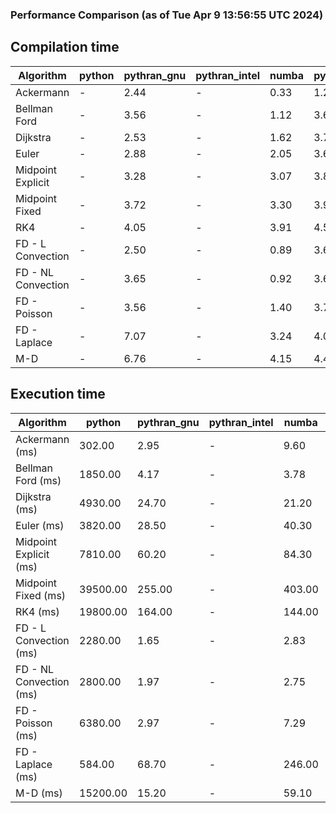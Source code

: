 ### Performance Comparison (as of Tue Apr  9 13:56:55 UTC 2024)
## Compilation time
Algorithm                 | python                    | pythran_gnu               | pythran_intel             | numba                     | pyccel_fortran_gnu        | pyccel_c_gnu              | pyccel_fortran_intel      | pyccel_c_intel           
------------------------- | ------------------------- | ------------------------- | ------------------------- | ------------------------- | ------------------------- | ------------------------- | ------------------------- | -------------------------
Ackermann                 | -                         | 2.44                      | -                         | 0.33                      | 1.29                      | 1.23                      | 1.37                      | 1.35                     
Bellman Ford              | -                         | 3.56                      | -                         | 1.12                      | 3.63                      | 3.91                      | 3.75                      | 4.44                     
Dijkstra                  | -                         | 2.53                      | -                         | 1.62                      | 3.71                      | 3.96                      | 3.86                      | 4.46                     
Euler                     | -                         | 2.88                      | -                         | 2.05                      | 3.60                      | 3.90                      | 3.73                      | 4.38                     
Midpoint Explicit         | -                         | 3.28                      | -                         | 3.07                      | 3.88                      | 4.16                      | 4.02                      | 4.65                     
Midpoint Fixed            | -                         | 3.72                      | -                         | 3.30                      | 3.94                      | 4.26                      | 4.06                      | 4.73                     
RK4                       | -                         | 4.05                      | -                         | 3.91                      | 4.55                      | 4.84                      | 4.59                      | 5.30                     
FD - L Convection         | -                         | 2.50                      | -                         | 0.89                      | 3.60                      | 3.94                      | 3.78                      | 4.45                     
FD - NL Convection        | -                         | 3.65                      | -                         | 0.92                      | 3.67                      | 3.97                      | 3.84                      | 4.45                     
FD - Poisson              | -                         | 3.56                      | -                         | 1.40                      | 3.71                      | 4.04                      | 4.31                      | 4.49                     
FD - Laplace              | -                         | 7.07                      | -                         | 3.24                      | 4.09                      | 4.44                      | 4.36                      | 5.03                     
M-D                       | -                         | 6.76                      | -                         | 4.15                      | 4.45                      | 4.56                      | 4.65                      | 5.48                     

## Execution time
Algorithm                 | python                    | pythran_gnu               | pythran_intel             | numba                     | pyccel_fortran_gnu        | pyccel_c_gnu              | pyccel_fortran_intel      | pyccel_c_intel           
------------------------- | ------------------------- | ------------------------- | ------------------------- | ------------------------- | ------------------------- | ------------------------- | ------------------------- | -------------------------
Ackermann (ms)            | 302.00                    | 2.95                      | -                         | 9.60                      | 1.50                      | 1.50                      | 8.87                      | 4.33                     
Bellman Ford (ms)         | 1850.00                   | 4.17                      | -                         | 3.78                      | 2.96                      | 6.08                      | 4.17                      | 18.70                    
Dijkstra (ms)             | 4930.00                   | 24.70                     | -                         | 21.20                     | 19.70                     | 31.60                     | 25.50                     | 23.60                    
Euler (ms)                | 3820.00                   | 28.50                     | -                         | 40.30                     | 16.00                     | 146.00                    | 14.30                     | 128.00                   
Midpoint Explicit (ms)    | 7810.00                   | 60.20                     | -                         | 84.30                     | 22.70                     | 282.00                    | 16.50                     | 257.00                   
Midpoint Fixed (ms)       | 39500.00                  | 255.00                    | -                         | 403.00                    | 75.20                     | 1400.00                   | 60.50                     | 1270.00                  
RK4 (ms)                  | 19800.00                  | 164.00                    | -                         | 144.00                    | 33.00                     | 491.00                    | 37.40                     | 408.00                   
FD - L Convection (ms)    | 2280.00                   | 1.65                      | -                         | 2.83                      | 1.45                      | 1.85                      | 1.51                      | 3.70                     
FD - NL Convection (ms)   | 2800.00                   | 1.97                      | -                         | 2.75                      | 1.79                      | 1.99                      | 1.37                      | 3.74                     
FD - Poisson (ms)         | 6380.00                   | 2.97                      | -                         | 7.29                      | 2.78                      | 3.76                      | 2.65                      | 7.60                     
FD - Laplace (ms)         | 584.00                    | 68.70                     | -                         | 246.00                    | 62.90                     | 259.00                    | 63.70                     | 328.00                   
M-D (ms)                  | 15200.00                  | 15.20                     | -                         | 59.10                     | 53.80                     | 59.00                     | 79.10                     | 62.30                    
